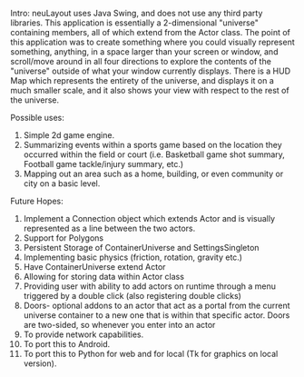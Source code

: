 Intro:
neuLayout uses Java Swing, and does not use any third party libraries.  This application is essentially a 2-dimensional "universe" containing members, all of which extend from the Actor class.  The point of this application was to create something where you could visually represent something, anything, in a space larger than your screen or window, and scroll/move around in all four directions to explore the contents of the "universe" outside of what your window currently displays.  There is a HUD Map which represents the entirety of the universe, and displays it on a much smaller scale, and it also shows your view with respect to the rest of the universe.


Possible uses:

1) Simple 2d game engine.
2) Summarizing events within a sports game based on the location they occurred within the field or court (i.e. Basketball game shot summary, Football game tackle/injury summary, etc.)
3) Mapping out an area such as a home, building, or even community or city on a basic level.

Future Hopes:
1) Implement a Connection object which extends Actor and is visually represented as a line between the two actors.  
2) Support for Polygons 
3) Persistent Storage of ContainerUniverse and SettingsSingleton
4) Implementing basic physics (friction, rotation, gravity etc.)
5) Have ContainerUniverse extend Actor
6) Allowing for storing data within Actor class
7) Providing user with ability to add actors on runtime through a
   menu triggered by a double click (also registering double clicks)
8) Doors- optional addons to an actor that act as a portal from the current universe container to a new one that is within that specific actor.  Doors are two-sided, so whenever you enter into an actor 
9) To provide network capabilities.
10) To port this to Android.
11) To port this to Python for web and for local (Tk for graphics on local version).

